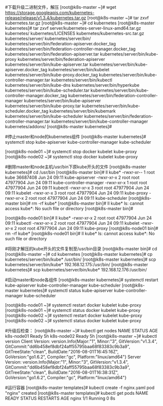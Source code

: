 #下载升级二进制文件，解压
[root@k8s-master ~]# wget https://storage.googleapis.com/kubernetes-release/release/v1.3.4/kubernetes.tar.gz
[root@k8s-master ~]# tar zxvf kubernetes.tar.gz 
[root@k8s-master ~]# cd kubernetes
[root@k8s-master kubernetes]# tar zxvf server/kubernetes-server-linux-amd64.tar.gz
kubernetes/
kubernetes/LICENSES
kubernetes/kubernetes-src.tar.gz
kubernetes/server/
kubernetes/server/bin/
kubernetes/server/bin/federation-apiserver.docker_tag
kubernetes/server/bin/federation-controller-manager.docker_tag
kubernetes/server/bin/federation-apiserver.tar
kubernetes/server/bin/kube-proxy
kubernetes/server/bin/federation-apiserver
kubernetes/server/bin/kube-apiserver.tar
kubernetes/server/bin/kube-apiserver.docker_tag
kubernetes/server/bin/kubelet
kubernetes/server/bin/kube-proxy.docker_tag
kubernetes/server/bin/kube-controller-manager.tar
kubernetes/server/bin/kubectl
kubernetes/server/bin/kube-dns
kubernetes/server/bin/hyperkube
kubernetes/server/bin/kube-scheduler.tar
kubernetes/server/bin/kube-controller-manager.docker_tag
kubernetes/server/bin/federation-controller-manager
kubernetes/server/bin/kube-apiserver
kubernetes/server/bin/kube-proxy.tar
kubernetes/server/bin/kube-scheduler.docker_tag
kubernetes/server/bin/kubemark
kubernetes/server/bin/kube-scheduler
kubernetes/server/bin/federation-controller-manager.tar
kubernetes/server/bin/kube-controller-manager
kubernetes/addons/
[root@k8s-master kubernetes]# 

#停止master和node的kubernetes组件
[root@k8s-master kubernetes]# systemctl stop kube-apiserver kube-controller-manager kube-scheduler

[root@k8s-node01 ~]# systemctl stop docker kubelet  kube-proxy
[root@k8s-node02 ~]# systemctl stop docker kubelet  kube-proxy

#删除master和node主机/usr/bin下原kube开头的文件
[root@k8s-master kubernetes]# cd /usr/bin
[root@k8s-master bin]# ll kube*
-rwxr-xr-- 1 root kube 36687408 Jun 24 09:11 kube-apiserver
-rwxr-xr-x 2 root root 47977904 Jun 24 09:11 kube-controller-manager
-rwxr-xr-x 1 root root 47977904 Jun 24 09:11 kubectl
-rwxr-xr-x 3 root root 47977904 Jun 24 09:11 kubelet
-rwxr-xr-x 3 root root 47977904 Jun 24 09:11 kube-proxy
-rwxr-xr-x 2 root root 47977904 Jun 24 09:11 kube-scheduler
[root@k8s-master bin]# rm -rf kube*
[root@k8s-master bin]# ll kube*
ls: cannot access kube*: No such file or directory
[root@k8s-master bin]# 

[root@k8s-node01 bin]# ll kube*
-rwxr-xr-x 2 root root 47977904 Jun 24 09:11 kubectl
-rwxr-xr-x 2 root root 47977904 Jun 24 09:11 kubelet
-rwxr-xr-x 2 root root 47977904 Jun 24 09:11 kube-proxy
[root@k8s-node01 bin]# rm -rf kube*
[root@k8s-node01 bin]# ll kube*
ls: cannot access kube*: No such file or directory

#将刚才解压的kube开头的文件复制至/usr/bin目录
[root@k8s-master bin]# cd 
[root@k8s-master ~]# cd kubernetes
[root@k8s-master kubernetes]# cp kubernetes/server/bin/kube* /usr/bin/
[root@k8s-master kubernetes]# scp kubernetes/server/bin/kube* 192.168.12.175:/usr/bin/
[root@k8s-master kubernetes]# scp kubernetes/server/bin/kube* 192.168.12.176:/usr/bin/

#启动master和node各组件
[root@k8s-master kubernetes]# systemctl restart kube-apiserver kube-controller-manager kube-scheduler
[root@k8s-master kubernetes]# systemctl status kube-apiserver kube-controller-manager kube-scheduler

[root@k8s-node01 ~]# systemctl restart docker kubelet  kube-proxy
[root@k8s-node01 ~]# systemctl status docker kubelet  kube-proxy
[root@k8s-node02 ~]# systemctl restart docker kubelet  kube-proxy
[root@k8s-node02 ~]# systemctl status docker kubelet  kube-proxy

#升级后检查：
[root@k8s-master ~]# kubectl get nodes
NAME         STATUS    AGE
k8s-node01   Ready     5h
k8s-node02   Ready     5h
[root@k8s-master ~]# kubectl version
Client Version: version.Info{Major:"1", Minor:"3", GitVersion:"v1.3.4", GitCommit:"dd6b458ef8dbf24aff55795baa68f83383c9b3a9", GitTreeState:"clean", BuildDate:"2016-08-01T16:45:16Z", GoVersion:"go1.6.2", Compiler:"gc", Platform:"linux/amd64"}
Server Version: version.Info{Major:"1", Minor:"3", GitVersion:"v1.3.4", GitCommit:"dd6b458ef8dbf24aff55795baa68f83383c9b3a9", GitTreeState:"clean", BuildDate:"2016-08-01T16:38:31Z", GoVersion:"go1.6.2", Compiler:"gc", Platform:"linux/amd64"}

#运行容器
[root@k8s-master templates]# kubectl create -f nginx.yaml 
pod "nginx" created
[root@k8s-master templates]# kubectl get pods
NAME      READY     STATUS    RESTARTS   AGE
nginx     1/1       Running   0          8s